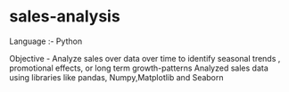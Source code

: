 # sales-analysis
Language :- Python


Objective - Analyze sales over data over time to identify seasonal trends , promotional effects, or long term growth-patterns
Analyzed sales data using libraries like pandas, Numpy,Matplotlib and Seaborn
